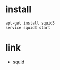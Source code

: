 # install
```shell
apt-get install squid3
service squid3 start
```

# link
- [squid](http://www.squid-cache.org/)
